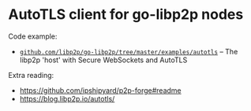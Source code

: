 # AutoTLS client for go-libp2p nodes

Code example:
- [`github.com/libp2p/go-libp2p/tree/master/examples/autotls`](https://github.com/libp2p/go-libp2p/tree/master/examples/autotls) – The libp2p 'host' with Secure WebSockets and AutoTLS

Extra reading:
- https://github.com/ipshipyard/p2p-forge#readme
- https://blog.libp2p.io/autotls/
